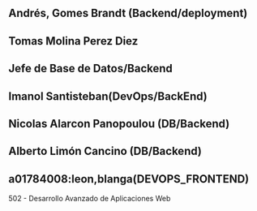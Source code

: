 
## Andrés, Gomes Brandt (Backend/deployment)
## Tomas Molina Perez Diez
## Jefe de Base de Datos/Backend
## Imanol Santisteban(DevOps/BackEnd)
## Nicolas Alarcon Panopoulou (DB/Backend)
## Alberto Limón Cancino (DB/Backend)
## a01784008:leon,blanga(DEVOPS_FRONTEND)

502 - Desarrollo Avanzado de Aplicaciones Web

